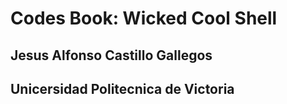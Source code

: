 # Codes Book: Wicked Cool Shell
## Jesus Alfonso Castillo Gallegos
## Unicersidad Politecnica de Victoria
